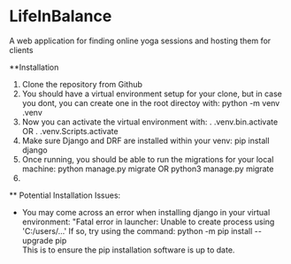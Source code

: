 # LifeInBalance
A web application for finding online yoga sessions and hosting them for clients

**Installation

1. Clone the repository from Github
2. You should have a virtual environment setup for your clone, but in case you dont, you can create one in the root directoy with: python -m venv .venv
3. Now you can activate the virtual environment with: . .venv.bin.activate OR . .venv.Scripts.activate
4. Make sure Django and DRF are installed within your venv: pip install django 
5. Once running, you should be able to run the migrations for your local machine: python manage.py migrate OR python3 manage.py migrate
6. 

** Potential Installation Issues:
* You may come across an error when installing django in your virtual environment: "Fatal error in launcher: Unable to create process using 'C:/users/...'
If so, try using the command: python -m pip install --upgrade pip  
This is to ensure the pip installation software is up to date.